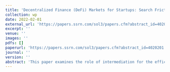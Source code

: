 ```yaml
---
title: 'Decentralized Finance (DeFi) Markets for Startups: Search Frictions, Intermediation, and Efficiency'
collection: wp
date: 2022-02-01
external_url: 'https://papers.ssrn.com/sol3/papers.cfm?abstract_id=4020201'
excerpt: ''
venue: ''
images: ''
pdfs: []
paperurl: 'https://papers.ssrn.com/sol3/papers.cfm?abstract_id=4020201'
journal: ''
version: ''
abstract: 'This paper examines the role of intermediation for the efficiency of Decentralized Finance (DeFi) markets for startups, with an application to Initial Coin Offerings (ICOs). ICO intermediation is a contentious issue. Existing research fails to explain the trade-off between intermediated and non-intermediated ICOs. To fill this gap, we advance a search-related theory of DeFi. The intensity of search, i.e. the process of identifying valuable projects, is increasing in market granularity. Blockchain technology increases market granularity through lower entry barriers. Lower-end entrants, however, increase aggregate search intensity but lack search skills. The resulting search-related inefficiency creates a niche for DeFi intermediaries. Consistent with this theory, our findings suggest that DeFi intermediaries reduce search frictions and extract economic rents for their services. Rent sharing between entrepreneurs and individual investors in non-intermediated ICOs is more equitable than in intermediated ICOs. In intermediated ICOs, DeFi intermediaries pocket most of the transaction surplus, although entrepreneurs also benefit from higher valuations. Overall, without intermediation, search frictions in DeFi markets for startups would significantly reduce the welfare for society.'
---
```

